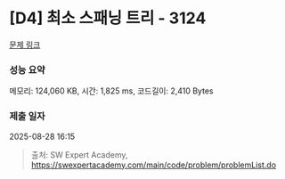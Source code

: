 # [D4] 최소 스패닝 트리 - 3124 

[문제 링크](https://swexpertacademy.com/main/code/problem/problemDetail.do?contestProbId=AV_mSnmKUckDFAWb) 

### 성능 요약

메모리: 124,060 KB, 시간: 1,825 ms, 코드길이: 2,410 Bytes

### 제출 일자

2025-08-28 16:15



> 출처: SW Expert Academy, https://swexpertacademy.com/main/code/problem/problemList.do